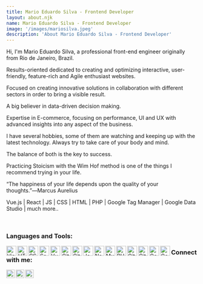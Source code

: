 ```yaml
---
title: Mario Eduardo Silva - Frontend Developer
layout: about.njk
name: Mario Eduardo Silva - Frontend Developer
image: '/images/mariosilva.jpeg'
description: 'About Mario Eduardo Silva - Frontend Developer'
---
```




Hi, I'm Mario Eduardo Silva, a professional front-end engineer originally from Rio de Janeiro, Brazil.

Results-oriented dedicated to creating and optimizing interactive, user-friendly, feature-rich and Agile enthusiast websites.

Focused on creating innovative solutions in collaboration with different sectors in order to bring a visible result.

A big believer in data-driven decision making.

Expertise in E-commerce, focusing on performance, UI and UX with advanced insights into any aspect of the business.

I have several hobbies, some of them are watching and keeping up with the latest technology. Always try to take care of your body and mind.

The balance of both is the key to success.

Practicing Stoicism with the Wim Hof ​​method is one of the things I recommend trying in your life.


“The happiness of your life depends upon the quality of your thoughts.”―Marcus Aurelius


<p>Vue.js | React | JS | CSS | HTML | PHP | Google Tag Manager | Google Data Studio | much more..</p> 




<br />

### Languages and Tools:
<p>
<img align="left" alt="Visual Studio Code" width="26px" src="https://cdn.jsdelivr.net/npm/simple-icons@3.13.0/icons/visualstudiocode.svg" />
<img align="left" alt="HTML5" width="26px" src="https://cdn.jsdelivr.net/npm/simple-icons@3.13.0/icons/html5.svg" />
<img align="left" alt="CSS3" width="26px" src="https://cdn.jsdelivr.net/npm/simple-icons@3.13.0/icons/css3.svg" />
<img align="left" alt="Sass" width="26px" src="https://cdn.jsdelivr.net/npm/simple-icons@3.13.0/icons/sass.svg" />
<img align="left" alt="Vue" width="26px" src="https://cdn.jsdelivr.net/npm/simple-icons@3.13.0/icons/vue-dot-js.svg" />
<img align="left" alt="Git" width="26px" src="https://cdn.jsdelivr.net/npm/simple-icons@3.13.0/icons/react.svg" />
<img align="left" alt="Git" width="26px" src="https://cdn.jsdelivr.net/npm/simple-icons@3.13.0/icons/angular.svg" />
<img align="left" alt="JavaScript" width="26px" src="https://cdn.jsdelivr.net/npm/simple-icons@3.13.0/icons/javascript.svg" />
<img align="left" alt="Node.js" width="26px" src="https://cdn.jsdelivr.net/npm/simple-icons@3.13.0/icons/node-dot-js.svg" />
<img align="left" alt="MySQL" width="26px" src="https://cdn.jsdelivr.net/npm/simple-icons@3.13.0/icons/mysql.svg" />
<img align="left" alt="PHP" width="26px" src="https://cdn.jsdelivr.net/npm/simple-icons@3.13.0/icons/php.svg" />
<img align="left" alt="Git" width="26px" src="https://cdn.jsdelivr.net/npm/simple-icons@3.13.0/icons/git.svg" />
<img align="left" alt="GitHub" width="26px" src="https://cdn.jsdelivr.net/npm/simple-icons@3.13.0/icons/github.svg" />
<img align="left" alt="Google Analytics" width="26px" src="https://cdn.jsdelivr.net/npm/simple-icons@3.13.0/icons/googleanalytics.svg" />
<img align="left" alt="Google Tag Manager" width="26px" src="https://cdn.jsdelivr.net/npm/simple-icons@3.13.0/icons/googletagmanager.svg" />
</p>




### Connect with me:


[<img align="left" alt="Mario Silva | LinkedIn" width="22px" src="https://cdn.jsdelivr.net/npm/simple-icons@v3/icons/linkedin.svg" />][linkedin]

[<img align="left" alt="Mario Silva | Github" width="22px" src="https://cdn.jsdelivr.net/npm/simple-icons@3.13.0/icons/github.svg" />][github]

[<img align="left" alt="Twitter | Twitter" width="22px" src="https://cdn.jsdelivr.net/npm/simple-icons@v3/icons/twitter.svg" />][twitter]

[twitter]: https://twitter.com/marioeadauto
[instagram]: https://www.instagram.com/mario.e.silva/
[linkedin]: https://www.linkedin.com/in/marioesilva/
[github]: https://github.com/marioadauto